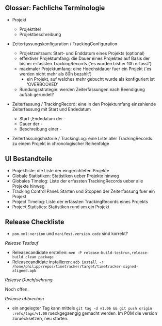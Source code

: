 Glossar: Fachliche Terminologie
-------------------------------

* Projekt
    * Projekttitel
    * Projektbeschreibung
    
* Zeiterfassungskonfiguration / TrackingConfiguration
    * Projektzeitraum: Start- und Enddatum eines Projekts (optional) 
    * effektiver Projektumfang: die Dauer eines Projektes auf Basis der bisher erfassten TrackingRecords ('es wurden bisher 10h erfasst')
    * maximaler Projektumfang: eine Hoechstdauer fuer ein Projekt ('es werden nicht mehr als 80h bezahlt')
        * ein Projekt, auf welches mehr gebucht wurde als konfiguriert ist 'OVERBOOKED'
    * Rundungsstrategie: werden Zeiterfassungen nach Beendigung auf/ab gerundet?
    
* Zeiterfassung / TrackingRecord: eine in den Projektumfang einzahlende Zeiterfassung mit Start und Endedatum
    * Start-,Endedatum der -
    * Dauer der -
    * Beschreibung einer -
    
* Zeiterfassungshistorie / TrackingLog: eine Liste aller TrackingRecords zu einem Projekt in chronologischer Reihenfolge

UI Bestandteile
---------------

* Projektliste: die Liste der eingerichteten Projekte
* Globale Statistiken: Statistiken ueber Projekte hinweg
* Globales Timelog: Liste der erfassten TrackingRecords ueber alle Projekte hinweg
* Tracking Control Panel: Starten und Stoppen der Zeiterfassung fuer ein Projekt
* Project Timelog: Liste der erfassten TrackingRecords eines Projekts
* Project Statistics: Statistiken rund um ein Projekt

Release Checkliste
------------------

* `pom.xml`: `version` und `manifest.version.code` sind korrekt?

_Release Testlauf_

* Releasecandidate erstellen: `mvn -P release-build-testrun,release-build clean package`
* Releasecandidate installieren: `adb install -r /home/philipp/repos/timetracker/target/timetracker-signed-aligned.apk`

_Release Durchfuehrung_

Noch offen.

_Release abbrechen_

* ein angelegter Tag kann mittels `git tag -d v1.06 && git push origin :refs/tags/v1.00` rueckgegaengig gemacht werden. Im POM die version zuruecksetzen, neu starten.